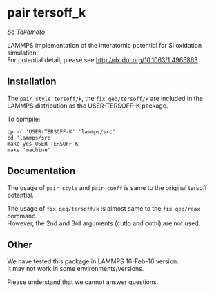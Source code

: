 pair tersoff_k
==============

_So Takamoto_

LAMMPS implementation of the interatomic potential for Si oxidation simulation.  
For potential detail, please see <http://dx.doi.org/10.1063/1.4965863>

Installation
------------

The `pair_style tersoff/k`, the `fix qeq/tersoff/k` are included
in the LAMMPS distribution as the USER-TERSOFF-K package.

To compile:

    cp -r 'USER-TERSOFF-K' 'lammps/src'
    cd 'lammps/src'
    make yes-USER-TERSOFF-K
    make 'machine'


Documentation
-------------

The usage of `pair_style` and `pair_coeff` is same to the original tersoff potential.

The usage of `fix qeq/tersoff/k` is almost same to the `fix qeq/reax` command.  
However, the 2nd and 3rd arguments (cutlo and cuthi) are not used.

Other
-----

We have tested this package in LAMMPS 16-Feb-16 version.  
It may not work in some environments/versions.

Please understand that we cannot answer questions.
